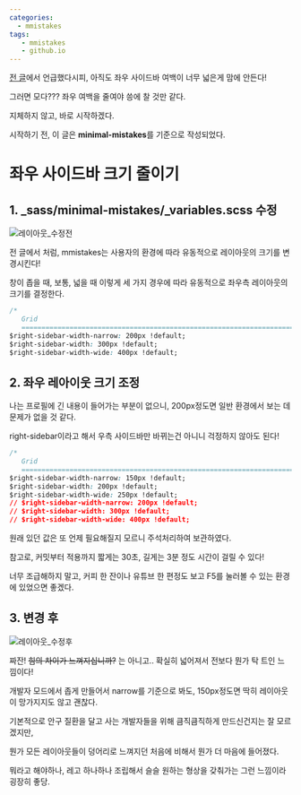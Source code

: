 ```yaml
---
categories: 
  - mmistakes
tags:
   - mmistakes
   - github.io
---
```


[전 글](https://donggi9313.github.io/git%20blog%20config/gitblog-%EA%B8%80%EC%9E%90%ED%81%AC%EA%B8%B0/)에서 언급했다시피, 아직도 좌우 사이드바 여백이 너무 넓은게 맘에 안든다!

그러면 모다??? 좌우 여백을 줄여야 씅에 찰 것만 같다.

지체하지 않고, 바로 시작하겠다.

시작하기 전, 이 글은 **minimal-mistakes**를 기준으로 작성되었다.

# 좌우 사이드바 크기 줄이기
## 1. _sass/minimal-mistakes/_variables.scss 수정

![레이아웃_수정전](https://github.com/donggi9313/donggi9313.github.io/blob/master/assets/image/%EC%A2%8C%EC%9A%B0%EB%84%88%EB%B9%84.png?raw=true)

전 글에서 처럼, mmistakes는 사용자의 환경에 따라 유동적으로 레이아웃의 크기를 변경시킨다!

창이 좁을 때, 보통, 넓을 때 이렇게 세 가지 경우에 따라 유동적으로 좌우측 레이아웃의 크기를 결정한다.


```css
/*
   Grid
   ========================================================================== */
$right-sidebar-width-narrow: 200px !default;
$right-sidebar-width: 300px !default;
$right-sidebar-width-wide: 400px !default;
```
    
## 2. 좌우 레아이웃 크기 조정

나는 프로필에 긴 내용이 들어가는 부분이 없으니, 200px정도면 일반 환경에서 보는 데 문제가 없을 것 같다.

right-sidebar이라고 해서 우측 사이드바만 바뀌는건 아니니 걱정하지 않아도 된다!

```css
/*
   Grid
   ========================================================================== */
$right-sidebar-width-narrow: 150px !default;
$right-sidebar-width: 200px !default;
$right-sidebar-width-wide: 250px !default;
// $right-sidebar-width-narrow: 200px !default;
// $right-sidebar-width: 300px !default;
// $right-sidebar-width-wide: 400px !default;
```

원래 있던 값은 또 언제 필요해질지 모르니 주석처리하여 보관하였다.

참고로, 커밋부터 적용까지 짧게는 30초, 길게는 3분 정도 시간이 걸릴 수 있다!

너무 조급해하지 말고, 커피 한 잔이나 유튜브 한 편정도 보고 F5를 눌러볼 수 있는 환경에 있었으면 좋겠다.

## 3. 변경 후

![레이아웃_수정후](https://github.com/donggi9313/donggi9313.github.io/blob/master/assets/image/%EC%A2%8C%EC%9A%B0%EB%84%88%EB%B9%84(%ED%9B%84).png?raw=true)

짜잔! ~~힘의 차이가 느껴지십니까?~~ 는 아니고.. 확실히 넓어져서 전보다 뭔가 탁 트인 느낌이다!

개발자 모드에서 좁게 만들어서 narrow를 기준으로 봐도, 150px정도면 딱히 레이아웃이 망가지지도 않고 괜찮다.

기본적으로 안구 질환을 달고 사는 개발자들을 위해 큼직큼직하게 만드신건지는 잘 모르겠지만,

뭔가 모든 레이아웃들이 덩어리로 느껴지던 처음에 비해서 뭔가 더 마음에 들어졌다.

뭐라고 해야하나, 레고 하나하나 조립해서 슬슬 원하는 형상을 갖춰가는 그런 느낌이라 굉장히 좋당.
